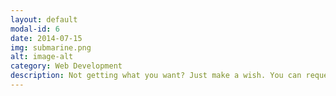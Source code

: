 ```yaml
---
layout: default
modal-id: 6
date: 2014-07-15
img: submarine.png
alt: image-alt
category: Web Development
description: Not getting what you want? Just make a wish. You can request any product / service / payment at cheapest price available. Just reach us out at sellnotme@gmail.com
---
```

